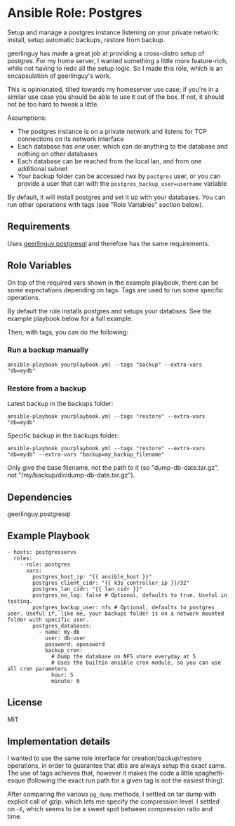 Ansible Role: Postgres
=========

Setup and manage a postgres instance listening on your private network: install, setup automatic backups, restore from backup.

geerlinguy has made a great job at providing a cross-distro setup of postgres. For my home server, I wanted something a little more feature-rich, while not having to redo all the setup logic. So I made this role, which is an encapsulation of geerlinguy's work. 

This is opinionated, tilted towards my homeserver use case; if you're in a similar use case you should be able to use it out of the box. If not, it should not be too hard to tweak a little.

Assumptions:
  - The postgres instance is on a private network and listens for TCP connections on its network interface
  - Each database has *one* user, which can do anything to the database and nothing on other databases
  - Each database can be reached from the local lan, and from one additional subnet
  - Your backup folder can be accessed rwx by `postgres` user, or you can provide a user that can with the `postgres_backup_user=username` variable

By default, it will install postgres and set it up with your databases. You can run other operations with tags (see "Role Variables" section below). 

Requirements
------------

Uses [geerlinguy.postgresql](https://github.com/geerlingguy/ansible-role-postgresql) and therefore has the same requirements.

Role Variables
--------------

On top of the required vars shown in the example playbook, there can be some expectations depending on tags. Tags are used to run some specific operations.

By default the role installs postgres and setups your databses. See the example playbook below for a full example.

Then, with tags, you can do the following:

### Run a backup manually
```
ansible-playbook yourplaybook.yml --tags "backup" --extra-vars "db=mydb"
```

### Restore from a backup
Latest backup in the backups folder:
```
ansible-playbook yourplaybook.yml --tags "restore" --extra-vars "db=mydb" 
```

Specific backup in the backups folder:
```
ansible-playbook yourplaybook.yml --tags "restore" --extra-vars "db=mydb" --extra-vars "backup=my_backup_filename"
```
Only give the base filename, not the path to it (so "dump-db-date.tar.gz", not "/my/backup/dir/dump-db-date.tar.gz").

Dependencies
------------

geerlinguy.postgresql

Example Playbook
----------------

    - hosts: postgresservs
      roles:
        - role: postgres
          vars:
            postgres_host_ip: "{{ ansible_host }}"
            postgres_client_cidr: "{{ k3s_controller_ip }}/32"
            postgres_lan_cidr: "{{ lan_cidr }}"
            postgres_no_log: false # Optional, defaults to true. Useful in testing.
            postgres_backup_user: nfs # Optional, defaults to postgres user. Useful if, like me, your backups folder is on a network mounted folder with specific user.
            postgres_databases:
              - name: my-db
                user: db-user
                password: apassword
                backup_cron:
                  # Dump the database on NFS share everyday at 5
                  # Uses the builtin ansible cron module, so you can use all cron parameters 
                  hour: 5
                  minute: 0

License
-------

MIT

Implementation details
-------

I wanted to use the same role interface for creation/backup/restore operations, in order to guarantee that dbs are always setup the exact same. The use of tags achieves that, however it makes the code a little spaghetti-esque (following the exact run path for a given tag is not the easiest thing).

After comparing the various `pg_dump` methods, I settled on tar dump with explicit call of gzip, which lets me specify the compression level. I settled on `-6`, which seems to be a sweet spot between compression ratio and time.
